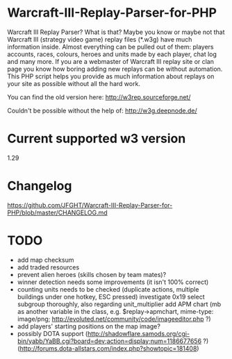 # Warcraft-III-Replay-Parser-for-PHP

Warcraft III Replay Parser? What is that? Maybe you know or maybe not that Warcraft III (strategy video game) replay files (*.w3g) have much information inside. Almost everything can be pulled out of them: players accounts, races, colours, heroes and units made by each player, chat log and many more. If you are a webmaster of Warcraft III replay site or clan page you know how boring adding new replays can be without automation. This PHP script helps you provide as much information about replays on your site as possible without all the hard work.

You can find the old version here: http://w3rep.sourceforge.net/

Couldn't be possible without the help of: http://w3g.deepnode.de/

# Current supported w3 version

1.29

# Changelog

https://github.com/JFGHT/Warcraft-III-Replay-Parser-for-PHP/blob/master/CHANGELOG.md


# TODO

- add map checksum
- add traded resources
- prevent alien heroes (skills chosen by team mates)?
- winner detection needs some improvements (it isn't 100% correct)
- counting units needs to be checked (duplicate actions, multiple buildings under one hotkey, ESC pressed) investigate 0x19 select subgroup thoroughly, also regarding unit_multiplier add APM chart (mb as another variable in the class, e.g. $replay->apmchart, mime-type: image/png; http://evoluted.net/community/code/imageeditor.php ?)
- add players' starting positions on the map image?
- possibly DOTA support (http://shadowflare.samods.org/cgi-bin/yabb/YaBB.cgi?board=dev;action=display;num=1186677656 ?) (http://forums.dota-allstars.com/index.php?showtopic=181408)
